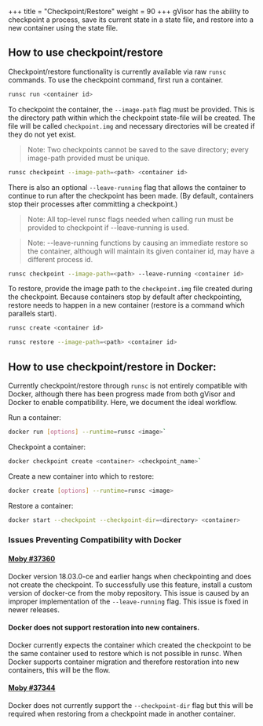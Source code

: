 +++
title = "Checkpoint/Restore"
weight = 90
+++
gVisor has the ability to checkpoint a process, save its current state in a
state file, and restore into a new container using the state file.

## How to use checkpoint/restore

Checkpoint/restore functionality is currently available via raw `runsc`
commands. To use the checkpoint command, first run a container.

```bash
runsc run <container id>
```

To checkpoint the container, the `--image-path` flag must be provided. This is
the directory path within which the checkpoint state-file will be created. The
file will be called `checkpoint.img` and necessary directories will be created
if they do not yet exist.

> Note: Two checkpoints cannot be saved to the save directory; every image-path
provided must be unique.

```bash
runsc checkpoint --image-path=<path> <container id>
```

There is also an optional `--leave-running` flag that allows the container to
continue to run after the checkpoint has been made. (By default, containers stop
their processes after committing a checkpoint.)

> Note: All top-level runsc flags needed when calling run must be provided to
checkpoint if --leave-running is used.

> Note: --leave-running functions by causing an immediate restore so the
container, although will maintain its given container id, may have a different
process id.

```bash
runsc checkpoint --image-path=<path> --leave-running <container id>
```

To restore, provide the image path to the `checkpoint.img` file created during
the checkpoint. Because containers stop by default after checkpointing, restore
needs to happen in a new container (restore is a command which parallels start).

```bash
runsc create <container id>

runsc restore --image-path=<path> <container id>
```

## How to use checkpoint/restore in Docker:

Currently checkpoint/restore through `runsc` is not entirely compatible with
Docker, although there has been progress made from both gVisor and Docker to
enable compatibility. Here, we document the ideal workflow.

Run a container:

```bash
docker run [options] --runtime=runsc <image>`
```

Checkpoint a container:

```bash
docker checkpoint create <container> <checkpoint_name>`
```

Create a new container into which to restore:

```bash
docker create [options] --runtime=runsc <image>
```

Restore a container:

```bash
docker start --checkpoint --checkpoint-dir=<directory> <container>
```

### Issues Preventing Compatibility with Docker

#### [Moby #37360][leave-running]

Docker version 18.03.0-ce and earlier hangs when checkpointing and does not
create the checkpoint. To successfully use this feature, install a custom
version of docker-ce from the moby repository. This issue is caused by an
improper implementation of the `--leave-running` flag. This issue is fixed in
newer releases.

#### Docker does not support restoration into new containers.

Docker currently expects the container which created the checkpoint to be the
same container used to restore which is not possible in runsc. When Docker
supports container migration and therefore restoration into new containers, this
will be the flow.

#### [Moby #37344][checkpoint-dir]

Docker does not currently support the `--checkpoint-dir` flag but this will be
required when restoring from a checkpoint made in another container.

[leave-running]: https://github.com/moby/moby/pull/37360
[checkpoint-dir]: https://github.com/moby/moby/issues/37344
